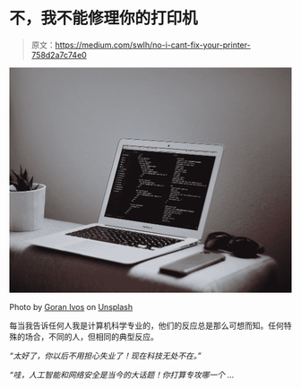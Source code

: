 # 不，我不能修理你的打印机

> 原文：<https://medium.com/swlh/no-i-cant-fix-your-printer-758d2a7c74e0>

![](img/f905b350fbbdd94eacc7233e391c1020.png)

Photo by [Goran Ivos](https://unsplash.com/photos/iOykDIkZLQw?utm_source=unsplash&utm_medium=referral&utm_content=creditCopyText) on [Unsplash](https://unsplash.com/search/photos/computer-science?utm_source=unsplash&utm_medium=referral&utm_content=creditCopyText)

每当我告诉任何人我是计算机科学专业的，他们的反应总是那么可想而知。任何特殊的场合，不同的人，但相同的典型反应。

*“太好了，你以后不用担心失业了！现在科技无处不在。”*

*“哇，人工智能和网络安全是当今的大话题！你打算专攻哪一个* …